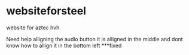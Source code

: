 # websiteforsteel
website for aztec hvh

Need help alligning the audio button
it is alligned in the middle and dont know how to allign it in the bottom left ***fixed
